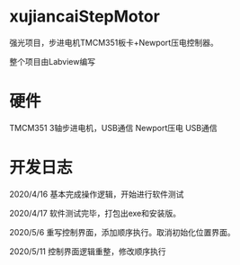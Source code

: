 # xujiancaiStepMotor
强光项目，步进电机TMCM351板卡+Newport压电控制器。

整个项目由Labview编写

# 硬件
TMCM351 3轴步进电机，USB通信
Newport压电 USB通信

# 开发日志
2020/4/16
基本完成操作逻辑，开始进行软件测试

2020/4/17
软件测试完毕，打包出exe和安装版。

2020/5/6
重写控制界面，添加顺序执行。取消初始化位置界面。

2020/5/11
控制界面逻辑重整，修改顺序执行